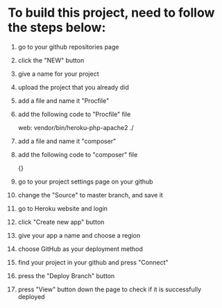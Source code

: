 # To build this project, need to follow the steps below:

1.  go to your github repositories page

2.  click the "NEW" button

3.  give a name for your project

4.  upload the project that you already did

5.  add a file and name it "Procfile"

6.  add the following code to "Procfile" file

      web: vendor/bin/heroku-php-apache2 ./
    
7.  add a file and name it "composer"

8.  add the following code to "composer" file
  
      {}
  
9.  go to your project settings page on your github

10. change the "Source" to master branch, and save it

11. go to Heroku website and login

12. click "Create new app" button

13. give your app a name and choose a region

14. choose GitHub as your deployment method

15. find your project in your github and press "Connect"

16. press the "Deploy Branch" button

17. press "View" button down the page to check if it is successfully deployed 
